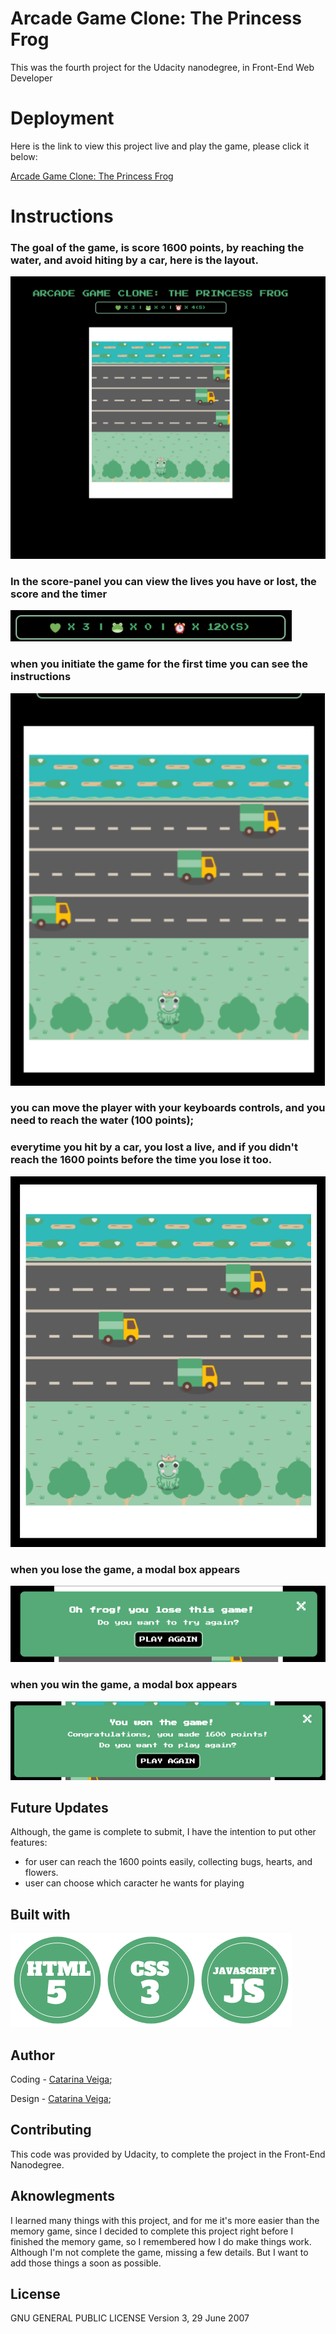 # Arcade Game Clone: The Princess Frog 
This was the fourth project for the Udacity nanodegree, in Front-End Web Developer

# Deployment

Here is the link to view this project live and play the game, please click it below:

<a href="https://cveiga819.github.io/ArcadeGamePrincessFrog/">Arcade Game Clone: The Princess Frog</a>

# Instructions

### The goal of the game, is score 1600 points, by reaching the water, and avoid hiting by a car, here is the layout.
![Alt text](images/screenshot1.png)

### In the score-panel you can view the lives you have or lost, the score and the timer 
![Alt text](images/screenshot2.png)

### when you initiate the game for the first time you can see the instructions
![Alt text](images/screenshot5.png)

### you can move the player with your keyboards controls, and you need to reach the water (100 points); 
### everytime you hit by a car, you lost a live, and if you didn't reach the 1600 points before the time you lose it too. 
![Alt text](images/screenshot4.png)

### when you lose the game, a modal box appears
![Alt text](images/screenshot6.png)

### when you win the game, a modal box appears
![Alt text](images/screenshot7.png)


## Future Updates 

Although, the game is complete to submit, I have the intention to put other features:
* for user can reach the 1600 points easily, collecting bugs, hearts, and flowers. 
* user can choose which caracter he wants for playing

## Built with 

![Alt text](images/html.png)![Alt text](images/css.png)![Alt text](images/javascript.png)


## Author

Coding - <a href="https://github.com/cveiga819">Catarina Veiga</a>;

Design - <a href="https://github.com/cveiga819">Catarina Veiga</a>;

## Contributing
This code was provided by Udacity, to complete the project in the Front-End Nanodegree. 

## Aknowlegments

I learned many things with this project, and for me it's more easier than the memory game, since I decided to complete this project right before I finished the memory game, so I remembered how I do make things work. Although I'm not complete the game, missing a few details. But I want to add those things a soon as possible.

## License

GNU GENERAL PUBLIC LICENSE Version 3, 29 June 2007